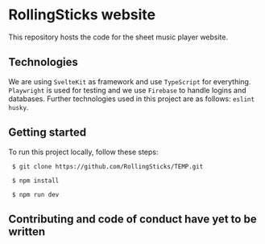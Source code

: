 # RollingSticks website

This repository hosts the code for the sheet music player website. 

## Technologies

We are using `SvelteKit` as framework and use `TypeScript` for everything. `Playwright` is used for testing and we use `Firebase` to handle logins and databases. Further technologies used in this project are as follows: `eslint` `husky`.

## Getting started

To run this project locally, follow these steps:

```
 $ git clone https://github.com/RollingSticks/TEMP.git

 $ npm install

 $ npm run dev
```

## Contributing and code of conduct have yet to be written
